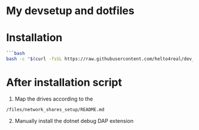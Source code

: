 # My devsetup and dotfiles

# Installation
```bash
```bash
bash -c "$(curl -fsSL https://raw.githubusercontent.com/helto4real/dev_dotfiles/refs/heads/main/install.sh)"
```

# After installation script

1. Map the drives according to the 
```bash
/files/network_shares_setup/README.md
```
2. Manually install the dotnet debug DAP extension
